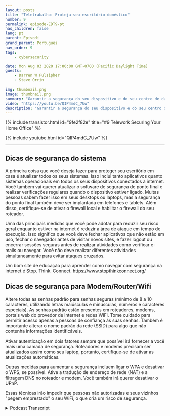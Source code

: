 ```yaml
---
layout: posts
title: "Teletrabalho: Proteja seu escritório doméstico"
number: 9
permalink: episode-EDT9-pt
has_children: false
lang: pt
parent: Episodi
grand_parent: Português
nav_order: 9
tags:
    - cybersecurity

date: Mon Aug 03 2020 17:00:00 GMT-0700 (Pacific Daylight Time)
guests:
    - Darren W Pulsipher
    - Steve Orrin

img: thumbnail.png
image: thumbnail.png
summary: "Garantir a segurança do seu dispositivo e do seu centro de dados apenas te leva até certo ponto. Com mais pessoas trabalhando em casa, você precisa ajudar seus funcionários a garantirem a segurança de suas redes domésticas e áreas de trabalho. Neste episódio, Steve Orrin, CTO Federal da Intel, ajuda Darren a garantir a segurança de sua rede doméstica."
video: "https://youtu.be/QIP4mdC_7Uw"
description: "Garantir a segurança do seu dispositivo e do seu centro de dados apenas te leva até certo ponto. Com mais pessoas trabalhando em casa, você precisa ajudar seus funcionários a garantirem a segurança de suas redes domésticas e áreas de trabalho. Neste episódio, Steve Orrin, CTO Federal da Intel, ajuda Darren a garantir a segurança de sua rede doméstica."
---
```


<div>
{% include transistor.html id="9fe2f82e" title="#9 Telework Securing Your Home Office" %}

{% include youtube.html id="QIP4mdC_7Uw" %}
</div>

---

## Dicas de segurança do sistema

A primeira coisa que você deseja fazer para proteger seu escritório em casa é atualizar todos os seus sistemas. Isso inclui tanto aplicativos quanto sistemas operacionais em todos os seus dispositivos conectados à internet. Você também vai querer atualizar o software de segurança de ponto final e realizar verificações regulares quando o dispositivo estiver ligado. Muitas pessoas sabem fazer isso em seus desktops ou laptops, mas a segurança do ponto final também deve ser implantada em telefones e tablets. Além disso, certifique-se de ativar o firewall local e habilitar o firewall do seu roteador.

Uma das principais medidas que você pode adotar para reduzir seu risco geral enquanto estiver na internet é reduzir a área de ataque em tempo de execução. Isso significa que você deve fechar aplicativos que não estão em uso, fechar o navegador antes de visitar novos sites, e fazer logout ou encerrar sessões seguras antes de realizar atividades como verificar e-mails ou navegar. Você não deve realizar diferentes atividades simultaneamente para evitar ataques cruzados.

Um bom site de educação para aprender como navegar com segurança na internet é Stop. Think. Connect. https://www.stopthinkconnect.org/

## Dicas de segurança para Modem/Router/Wifi

Altere todas as senhas padrão para senhas seguras (mínimo de 8 a 10 caracteres, utilizando letras maiúsculas e minúsculas, números e caracteres especiais). As senhas padrão estão presentes em roteadores, modems, portais web do provedor de internet e redes WiFi. Tome cuidado para permitir acesso apenas a pessoas de confiança às suas senhas. Também é importante alterar o nome padrão da rede (SSID) para algo que não contenha informações identificáveis.

Ativar autenticação em dois fatores sempre que possível irá fornecer a você mais uma camada de segurança. Roteadores e modems precisam ser atualizados assim como seu laptop, portanto, certifique-se de ativar as atualizações automáticas.

Outras medidas para aumentar a segurança incluem ligar o WPA e desativar o WPS, se possível. Ative a tradução de endereço de rede (NAT) e a filtragem DNS no roteador e modem. Você também irá querer desativar o UPnP.

Essas técnicas irão impedir que pessoas não autorizadas e seus vizinhos "pegem emprestado" o seu WiFi, o que cria um risco de segurança.



<details>
<summary> Podcast Transcript </summary>

<p></p>

</details>
